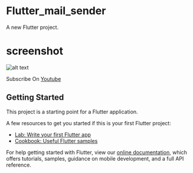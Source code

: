 # Flutter_mail_sender

A new Flutter project.

# screenshot 
![alt text](https://raw.githubusercontent.com/zeeshux7860/flutter_mail_sender/master/Email%20Sender.png)

Subscribe On [Youtube](https://www.youtube.com/channel/UCdlYbpF0lxyujCUfUoxqCRQ)

## Getting Started

This project is a starting point for a Flutter application.

A few resources to get you started if this is your first Flutter project:

- [Lab: Write your first Flutter app](https://flutter.dev/docs/get-started/codelab)
- [Cookbook: Useful Flutter samples](https://flutter.dev/docs/cookbook)

For help getting started with Flutter, view our
[online documentation](https://flutter.dev/docs), which offers tutorials,
samples, guidance on mobile development, and a full API reference.
